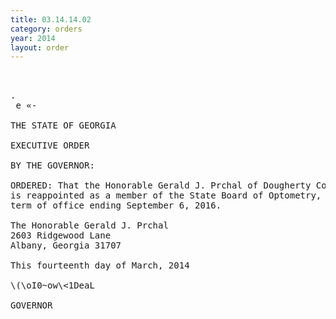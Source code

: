 ```yaml
---
title: 03.14.14.02
category: orders
year: 2014
layout: order
---
```


<pre> 

.
 e «-

THE STATE OF GEORGIA

EXECUTIVE ORDER

BY THE GOVERNOR:

ORDERED: That the Honorable Gerald J. Prchal of Dougherty County, Georgia,
is reappointed as a member of the State Board of Optometry, for a
term of office ending September 6, 2016.

The Honorable Gerald J. Prchal
2603 Ridgewood Lane
Albany, Georgia 31707

This fourteenth day of March, 2014

\(\oI0~ow\<1DeaL

GOVERNOR

</pre>
